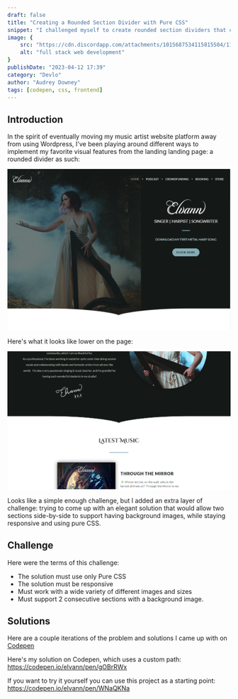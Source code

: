 ```yaml
---
draft: false
title: "Creating a Rounded Section Divider with Pure CSS"
snippet: "I challenged myself to create rounded section dividers that could support adjacent background images in pure css."
image: {
    src: "https://cdn.discordapp.com/attachments/1015687534115815504/1197816530600214609/elvann_abstract_illustration_with_circles_and_curves_and_small__9a9ddea0-4590-4a17-81f2-8a53d57f9dd7.png?ex=65bca493&is=65aa2f93&hm=5e50879b7fc74686a524f5cd818c98dfed3e7db04c3dff98f7ffed35f6889c6a&",
    alt: "full stack web development"
}
publishDate: "2023-04-12 17:39"
category: "Devlo"
author: "Audrey Downey"
tags: [codepen, css, frontend]
---
```

## Introduction

In the spirit of eventually moving my music artist website platform away from using Wordpress, I've been playing around different ways to implement my favorite visual features from the landing landing page: a rounded divider as such:

![Elvann Webpage Rounded Divider Effect](../../assets/blog/elvann-divider-effect.png)

Here's what it looks like lower on the page:

![Elvann Webpage Rounded Divider Effect 02](../../assets/blog/elvann-divider-effect-2.png)

Looks like a simple enough challenge, but I added an extra layer of challenge: trying to come up with an elegant solution that would allow two sections side-by-side to support having background images, while staying responsive and using pure CSS.

## Challenge

Here were the terms of this challenge:

- The solution must use only Pure CSS
- The solution must be responsive
- Must work with a wide variety of different images and sizes
- Must support 2 consecutive sections with a background image.

## Solutions

Here are a couple iterations of the problem and solutions I came up with on [Codepen](http://codepen.io)

Here's my solution on Codepen, which uses a custom path: https://codepen.io/elvann/pen/gOBrRWx

If you want to try it yourself you can use this project as a starting point: https://codepen.io/elvann/pen/WNaQKNa